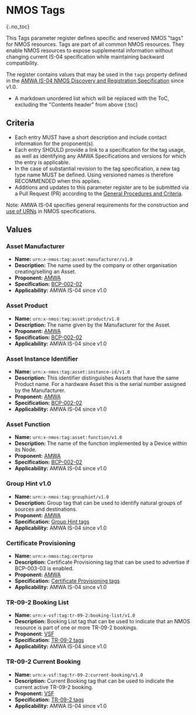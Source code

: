 # NMOS Tags
{:.no_toc}

This Tags parameter register defines specific and reserved NMOS "tags" for NMOS resources. Tags are part of all common NMOS resources. They enable NMOS resources to expose supplemental information without changing current IS-04 specification while maintaining backward compatibility.

The register contains values that may be used in the `tags` property defined in the [AMWA IS-04 NMOS Discovery and Registration Specification](https://specs.amwa.tv/is-04) since v1.0.

- A markdown unordered list which will be replaced with the ToC, excluding the "Contents header" from above
{:toc}

## Criteria

- Each entry MUST have a short description and include contact information for the proponent(s).
- Each entry SHOULD provide a link to a specification for the tag usage, as well as identifying any AMWA Specifications and versions for which the entry is applicable.
- In the case of substantial revision to the tag specification, a new tag type name MUST be defined. Using versioned names is therefore RECOMMENDED when this applies.
- Additions and updates to this parameter register are to be submitted via a Pull Request (PR) according to the [General Procedures and Criteria](../common/).

Note: AMWA IS-04 specifies general requirements for the construction and [use of URNs](https://specs.amwa.tv/is-04/releases/v1.3.1/docs/2.1._APIs_-_Common_Keys.html#use-of-urns) in NMOS specifications.

## Values

### Asset Manufacturer
- **Name:** `urn:x-nmos:tag:asset:manufacturer/v1.0`
- **Description:** The name used by the company or other organisation creating/selling an Asset.
- **Proponent:** [AMWA](https://www.amwa.tv/)
- **Specification:** [BCP-002-02](https://specs.amwa.tv/bcp-002-02)
- **Applicability:** AMWA IS-04 since v1.0

### Asset Product
- **Name:** `urn:x-nmos:tag:asset:product/v1.0`
- **Description:** The name given by the Manufacturer for the Asset.
- **Proponent:** [AMWA](https://www.amwa.tv/)
- **Specification:** [BCP-002-02](https://specs.amwa.tv/bcp-002-02)
- **Applicability:** AMWA IS-04 since v1.0

### Asset Instance Identifier
- **Name:** `urn:x-nmos:tag:asset:instance-id/v1.0`
- **Description:** This identifier distinguishes Assets that have the same Product name. For a hardware Asset this is the serial number assigned by the Manufacturer.
- **Proponent:** [AMWA](https://www.amwa.tv/)
- **Specification:** [BCP-002-02](https://specs.amwa.tv/bcp-002-02)
- **Applicability:** AMWA IS-04 since v1.0

### Asset Function
- **Name:** `urn:x-nmos:tag:asset:function/v1.0`
- **Description:** The name of the function implemented by a Device within its Node.
- **Proponent:** [AMWA](https://www.amwa.tv/)
- **Specification:** [BCP-002-02](https://specs.amwa.tv/bcp-002-02)
- **Applicability:** AMWA IS-04 since v1.0

### Group Hint v1.0
- **Name:** `urn:x-nmos:tag:grouphint/v1.0`
- **Description:** Group tag that can be used to identify natural groups of sources and destinations.
- **Proponent:** [AMWA](https://www.amwa.tv/)
- **Specification:** [Group Hint tags](grouphint.md)
- **Applicability:** AMWA IS-04 since v1.0

### Certificate Provisioning
- **Name:** `urn:x-nmos:tag:certprov`
- **Description:** Certificate Provisioning tag that can be used to advertise if BCP-003-03 is enabled.
- **Proponent:** [AMWA](https://www.amwa.tv/)
- **Specification:** [Certificate Provisioning tags](certprov.md)
- **Applicability:** AMWA IS-04 since v1.0

### TR-09-2 Booking List
- **Name:** `urn:x-vsf:tag:tr-09-2:booking-list/v1.0`
- **Description:** Booking List tag that can be used to indicate that an NMOS resource is part of one or more TR-09-2 bookings.
- **Proponent:** [VSF](https://www.vsf.tv/)
- **Specification:** [TR-09-2 tags](tr-09-2.md)
- **Applicability:** AMWA IS-04 since v1.0

### TR-09-2 Current Booking
- **Name:** `urn:x-vsf:tag:tr-09-2:current-booking/v1.0`
- **Description:** Current Booking tag that can be used to indicate the current active TR-09-2 booking.
- **Proponent:** [VSF](https://www.vsf.tv/)
- **Specification:** [TR-09-2 tags](tr-09-2.md)
- **Applicability:** AMWA IS-04 since v1.0
